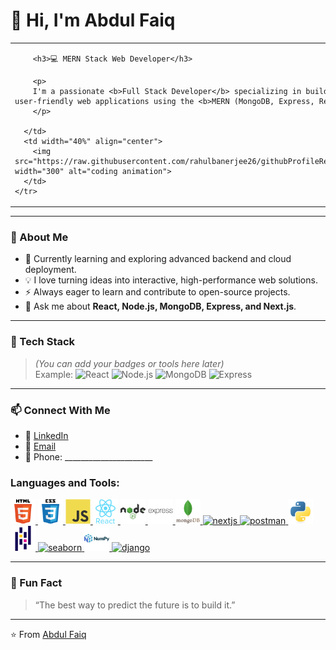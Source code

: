 # 👋 Hi, I'm Abdul Faiq

<div align="center">
  <table>
    <tr>
      <td width="60%" valign="top">

        <h3>💻 MERN Stack Web Developer</h3>

        <p>
        I'm a passionate <b>Full Stack Developer</b> specializing in building dynamic, responsive, and user-friendly web applications using the <b>MERN (MongoDB, Express, React, Node.js)</b> stack.
        </p>

      </td>
      <td width="40%" align="center">
        <img src="https://raw.githubusercontent.com/rahulbanerjee26/githubProfileReadmeGenerator/main/gifs/code.gif" width="300" alt="coding animation">
      </td>
    </tr>
  </table>
</div>

---

### 🚀 About Me
- 🌱 Currently learning and exploring advanced backend and cloud deployment.
- 💡 I love turning ideas into interactive, high-performance web solutions.
- ⚡ Always eager to learn and contribute to open-source projects.
- 💬 Ask me about **React, Node.js, MongoDB, Express, and Next.js**.

---

### 🧰 Tech Stack
> *(You can add your badges or tools here later)*  
> Example:
> ![React](https://img.shields.io/badge/-React-61DBFB?style=flat&logo=react&logoColor=white)
> ![Node.js](https://img.shields.io/badge/-Node.js-3C873A?style=flat&logo=node.js&logoColor=white)
> ![MongoDB](https://img.shields.io/badge/-MongoDB-4EA94B?style=flat&logo=mongodb&logoColor=white)
> ![Express](https://img.shields.io/badge/-Express-black?style=flat&logo=express&logoColor=white)

---

### 📫 Connect With Me
- 💼 [LinkedIn](___________________)
- 📧 [Email](mailto:_____________)
- 📱 Phone: ______________________

<h3 align="left">Languages and Tools:</h3>
<p align="left">
  <!-- HTML -->
  <a href="https://www.w3.org/html/" target="_blank" rel="noreferrer">
    <img src="https://raw.githubusercontent.com/devicons/devicon/master/icons/html5/html5-original-wordmark.svg" alt="html5" width="40" height="40"/>
  </a>
  
  <!-- CSS -->
  <a href="https://www.w3schools.com/css/" target="_blank" rel="noreferrer">
    <img src="https://raw.githubusercontent.com/devicons/devicon/master/icons/css3/css3-original-wordmark.svg" alt="css3" width="40" height="40"/>
  </a>
  
  <!-- JavaScript -->
  <a href="https://developer.mozilla.org/en-US/docs/Web/JavaScript" target="_blank" rel="noreferrer">
    <img src="https://raw.githubusercontent.com/devicons/devicon/master/icons/javascript/javascript-original.svg" alt="javascript" width="40" height="40"/>
  </a>
  
  <!-- ReactJS -->
  <a href="https://reactjs.org/" target="_blank" rel="noreferrer">
    <img src="https://raw.githubusercontent.com/devicons/devicon/master/icons/react/react-original-wordmark.svg" alt="react" width="40" height="40"/>
  </a>
  
  <!-- NodeJS -->
  <a href="https://nodejs.org/" target="_blank" rel="noreferrer">
    <img src="https://raw.githubusercontent.com/devicons/devicon/master/icons/nodejs/nodejs-original-wordmark.svg" alt="nodejs" width="40" height="40"/>
  </a>
  
  <!-- ExpressJS -->
  <a href="https://expressjs.com/" target="_blank" rel="noreferrer">
    <img src="https://raw.githubusercontent.com/devicons/devicon/master/icons/express/express-original-wordmark.svg" alt="express" width="40" height="40"/>
  </a>
  
  <!-- MongoDB -->
  <a href="https://www.mongodb.com/" target="_blank" rel="noreferrer">
    <img src="https://raw.githubusercontent.com/devicons/devicon/master/icons/mongodb/mongodb-original-wordmark.svg" alt="mongodb" width="40" height="40"/>
  </a>
  
  <!-- NextJS -->
  <a href="https://nextjs.org/" target="_blank" rel="noreferrer">
    <img src="https://cdn.worldvectorlogo.com/logos/nextjs-2.svg" alt="nextjs" width="40" height="40"/>
  </a>
  
  <!-- Postman -->
  <a href="https://postman.com" target="_blank" rel="noreferrer">
    <img src="https://www.vectorlogo.zone/logos/getpostman/getpostman-icon.svg" alt="postman" width="40" height="40"/>
  </a>
  
  <!-- Python -->
  <a href="https://www.python.org" target="_blank" rel="noreferrer">
    <img src="https://raw.githubusercontent.com/devicons/devicon/master/icons/python/python-original.svg" alt="python" width="40" height="40"/>
  </a>
  
  <!-- Pandas -->
  <a href="https://pandas.pydata.org/" target="_blank" rel="noreferrer">
    <img src="https://raw.githubusercontent.com/devicons/devicon/2ae2a900d2f041da66e950e4d48052658d850630/icons/pandas/pandas-original.svg" alt="pandas" width="40" height="40"/>
  </a>
  
  <!-- Seaborn -->
  <a href="https://seaborn.pydata.org/" target="_blank" rel="noreferrer">
    <img src="https://seaborn.pydata.org/_images/logo-mark-lightbg.svg" alt="seaborn" width="40" height="40"/>
  </a>
  
  <!-- NumPy -->
  <a href="https://numpy.org/" target="_blank" rel="noreferrer">
    <img src="https://raw.githubusercontent.com/devicons/devicon/master/icons/numpy/numpy-original-wordmark.svg" alt="numpy" width="40" height="40"/>
  </a>
  
  <!-- Django -->
  <a href="https://www.djangoproject.com/" target="_blank" rel="noreferrer">
    <img src="https://cdn.worldvectorlogo.com/logos/django.svg" alt="django" width="40" height="40"/>
  </a>
</p>



---

### 🧠 Fun Fact
> “The best way to predict the future is to build it.”

---

⭐️ From [Abdul Faiq](https://github.com/AbdulFaiq)
